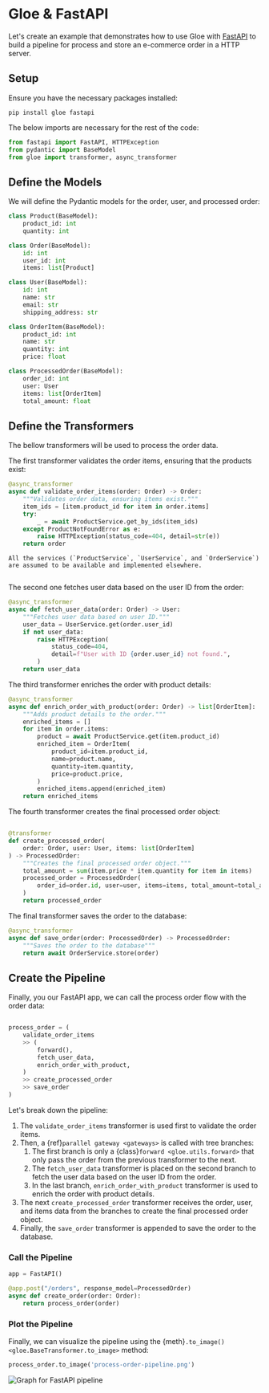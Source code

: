 # Gloe & FastAPI

Let's create an example that demonstrates how to use Gloe with [FastAPI](https://fastapi.tiangolo.com/) to build a pipeline for process and store an e-commerce order in a HTTP server. 

## Setup

Ensure you have the necessary packages installed:

```shell
pip install gloe fastapi
```

The below imports are necessary for the rest of the code:

```python
from fastapi import FastAPI, HTTPException
from pydantic import BaseModel
from gloe import transformer, async_transformer
```

## Define the Models

We will define the Pydantic models for the order, user, and processed order:

```python
class Product(BaseModel):
    product_id: int
    quantity: int

class Order(BaseModel):
    id: int
    user_id: int
    items: list[Product]

class User(BaseModel):
    id: int
    name: str
    email: str
    shipping_address: str

class OrderItem(BaseModel):
    product_id: int
    name: str
    quantity: int
    price: float

class ProcessedOrder(BaseModel):
    order_id: int
    user: User
    items: list[OrderItem]
    total_amount: float
```


## Define the Transformers

The bellow transformers will be used to process the order data.

The first transformer validates the order items, ensuring that the products exist:

```python
@async_transformer
async def validate_order_items(order: Order) -> Order:
    """Validates order data, ensuring items exist."""
    item_ids = [item.product_id for item in order.items]
    try:
        _ = await ProductService.get_by_ids(item_ids)
    except ProductNotFoundError as e:
        raise HTTPException(status_code=404, detail=str(e))
    return order
```

```{important}
All the services (`ProductService`, `UserService`, and `OrderService`) are assumed to be available and implemented elsewhere.
```

```{note}
```

The second one fetches user data based on the user ID from the order:

```python
@async_transformer
async def fetch_user_data(order: Order) -> User:
    """Fetches user data based on user ID."""
    user_data = UserService.get(order.user_id)
    if not user_data:
        raise HTTPException(
            status_code=404,
            detail=f"User with ID {order.user_id} not found.",
        )
    return user_data

```

The third transformer enriches the order with product details:

```python
@async_transformer
async def enrich_order_with_product(order: Order) -> list[OrderItem]:
    """Adds product details to the order."""
    enriched_items = []
    for item in order.items:
        product = await ProductService.get(item.product_id)
        enriched_item = OrderItem(
            product_id=item.product_id,
            name=product.name,
            quantity=item.quantity,
            price=product.price,
        )
        enriched_items.append(enriched_item)
    return enriched_items
```

The fourth transformer creates the final processed order object:

```python

@transformer
def create_processed_order(
    order: Order, user: User, items: list[OrderItem]
) -> ProcessedOrder:
    """Creates the final processed order object."""
    total_amount = sum(item.price * item.quantity for item in items)
    processed_order = ProcessedOrder(
        order_id=order.id, user=user, items=items, total_amount=total_amount
    )
    return processed_order
```

The final transformer saves the order to the database:

```python
@async_transformer
async def save_order(order: ProcessedOrder) -> ProcessedOrder:
    """Saves the order to the database"""
    return await OrderService.store(order)
```

## Create the Pipeline

Finally, you our FastAPI app, we can call the process order flow with the order data:

```python

process_order = (
    validate_order_items
    >> (
        forward(),
        fetch_user_data,
        enrich_order_with_product,
    )
    >> create_processed_order
    >> save_order
)
```

Let's break down the pipeline:

1. The `validate_order_items` transformer is used first to validate the order items.
2. Then, a {ref}`parallel gateway <gateways>` is called with tree branches:
   1. The first branch is only a {class}`forward <gloe.utils.forward>` that only pass the order from the previous transformer to the next.
   2. The `fetch_user_data` transformer is placed on the second branch to fetch the user data based on the user ID from the order.
   3. In the last branch, `enrich_order_with_product` transformer is used to enrich the order with product details.
3. The next `create_processed_order` transformer receives the order, user, and items data from the branches to create the final processed order object.
4. Finally, the `save_order` transformer is appended to save the order to the database.

### Call the Pipeline

```python
app = FastAPI()

@app.post("/orders", response_model=ProcessedOrder)
async def create_order(order: Order):
    return process_order(order)
```


### Plot the Pipeline

Finally, we can visualize the pipeline using the {meth}`.to_image() <gloe.BaseTransformer.to_image>` method:

```python
process_order.to_image('process-order-pipeline.png')
```




![Graph for FastAPI pipeline](../_static/assets/fastapi-pipeline.jpeg)
